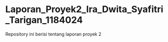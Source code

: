 # Laporan_Proyek2_Ira_Dwita_Syafitri_Tarigan_1184024
Repository ini berisi tentang laporan proyek 2
